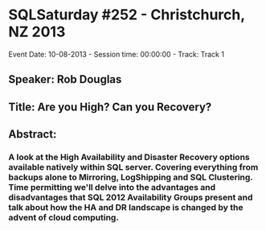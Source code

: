 # SQLSaturday #252 - Christchurch, NZ 2013
Event Date: 10-08-2013 - Session time: 00:00:00 - Track: Track 1
## Speaker: Rob Douglas
## Title: Are you High?  Can you Recovery?
## Abstract:
### A look at the High Availability and Disaster Recovery options available natively within SQL server.  Covering everything from backups alone to Mirroring, LogShipping and SQL Clustering.   Time permitting we'll delve into the advantages and disadvantages that SQL 2012 Availability Groups present and talk about how the HA and DR landscape is changed by the advent of cloud computing.
